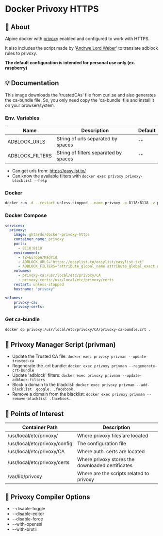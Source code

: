 # Docker Privoxy HTTPS

## :page_with_curl: About

Alpine docker with [privoxy](https://www.privoxy.org) enabled and configured to work with HTTPS.

It also includes the script made by '[Andrwe Lord Weber](https://github.com/Andrwe/privoxy-blocklist)' to translate adblock rules to privoxy.

**The default configuration is intended for personal use only (ex. raspberry)**

## :bulb: Documentation

This image downloads the 'trustedCAs' file from curl.se and also generates the ca-bundle file. So, you only need copy the 'ca-bundle' file and install it on your browser/system.

### Env. Variables

| Name | Description | Default |
|----------------|-------------|-------------|
| ADBLOCK_URLS | String of urls separated by spaces | "" |
| ADBLOCK_FILTERS | String of filters separated by spaces | "" |

- Can get urls from: https://easylist.to/
- Can know the available filters with ```docker exec privoxy privoxy-blocklist --help```

### Docker
```sh
docker run -d --restart unless-stopped --name privoxy -p 8118:8118 -v privoxy-ca:/usr/local/etc/privoxy/CA -v privoxy-certs:/usr/local/etc/privoxy/certs ghtardo/docker-privoxy-https
```


### Docker Compose
```yml
services:
  privoxy:
    image: ghtardo/docker-privoxy-https
    container_name: privoxy
    ports:
      - 8118:8118
    environment:
      - TZ=Europe/Madrid
      - ADBLOCK_URLS="https://easylist.to/easylist/easylist.txt"
      - ADBLOCK_FILTERS="attribute_global_name attribute_global_exact attribute_global_contain attribute_global_startswith attribute_global_endswith class_global id_global"
    volumes:
      - privoxy-ca:/usr/local/etc/privoxy/CA
      - privoxy-certs:/usr/local/etc/privoxy/certs
    restart: unless-stopped
    hostname: "privoxy"

volumes:
    privoxy-ca:
    privoxy-certs:
```

### Get ca-bundle
```sh
docker cp privoxy:/usr/local/etc/privoxy/CA/privoxy-ca-bundle.crt .
```

## :triangular_ruler: Privoxy Manager Script (privman)

- Update the Trusted CA file: `docker exec privoxy privman --update-trusted-ca`
- Regenerate the .crt bundle: `docker exec privoxy privman --regenerate-crt-bundle`
- Update 'adblock' filters: `docker exec privoxy privman --update-adblock-filters`
- Block a domain to the blacklist: `docker exec privoxy privman --add-blacklist .google. .facebook.`
- Remove a domain from the blacklist: `docker exec privoxy privman --remove-blacklist .facebook.`

## :bookmark: Points of Interest

| Container Path | Description |
|----------------|-------------|
| /usr/local/etc/privoxy/ | Where privoxy files are located |
| /usr/local/etc/privoxy/config | The configuration file |
| /usr/local/etc/privoxy/CA | Where auth. certs are located |
| /usr/local/etc/privoxy/certs | Where privoxy stores the downloaded certificates |
| /var/lib/privoxy | Where are the scripts related to privoxy |

## :bookmark_tabs: Privoxy Compiler Options

- --disable-toggle
- --disable-editor 
- --disable-force 
- --with-openssl 
- --with-brotli
